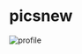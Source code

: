 # picsnew

![profile](https://github.com/forchag/picsnew/assets/22798228/22089a2e-355a-4482-a8a5-200ee0841707)
